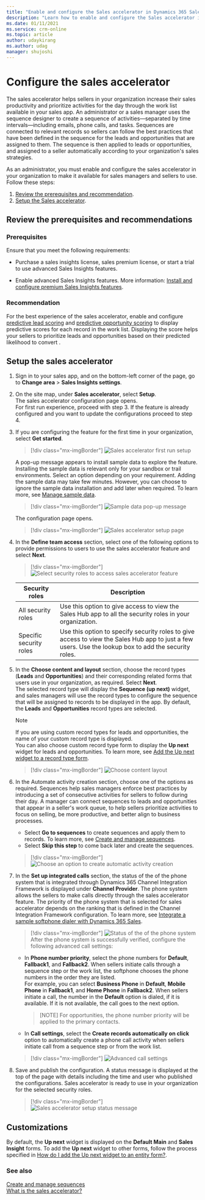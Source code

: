 ```yaml
---
title: "Enable and configure the Sales accelerator in Dynamics 365 Sales Insights | MicrosoftDocs"
description: "Learn how to enable and configure the Sales accelerator in Dynamics 365 Sales Insights."
ms.date: 01/11/2021
ms.service: crm-online
ms.topic: article
author: udaykirang
ms.author: udag
manager: shujoshi
---
```


# Configure the sales accelerator

The sales accelerator helps sellers in your organization increase their sales productivity and prioritize activities for the day through the work list available in your sales app. An administrator or a sales manager uses  the sequence designer to create a sequence of activities&mdash;separated by time intervals&mdash;including emails, phone calls, and tasks. Sequences are connected to relevant records so sellers can follow the best practices that have been defined in the sequence for the leads and opportunities that are assigned to them. The sequence is then applied to leads or opportunities, and assigned to a seller automatically according to your organization's sales strategies.  

As an administrator, you must enable and configure the sales accelerator in your organization to make it available for sales managers and sellers to use. Follow these steps:

1. [Review the prerequisites and recommendation](#review-the-prerequisites-and-recommendations).    
2. [Setup the Sales accelerator](#setup-the-sales-accelerator).

## Review the prerequisites and recommendations

### Prerequisites

Ensure that you meet the following requirements:

- Purchase a sales insights license, sales premium license, or start a trial to use advanced Sales Insights features.

- Enable advanced Sales Insights features. More information: [Install and configure premium Sales Insights features](intro-admin-guide-sales-insights.md#install-and-configure-premium-sales-insights-features).

### Recommendation

For the best experience of the sales accelerator, enable and configure [predictive lead scoring](configure-predictive-lead-scoring.md) and [predictive opportunity scoring](configure-predictive-opportunity-scoring.md) to display predictive scores for each record in the work list. Displaying the score helps your sellers to prioritize leads and opportunities based on their predicted likelihood to convert .

## Setup the sales accelerator

1. Sign in to your sales app, and on the bottom-left corner of the page, go to **Change area** > **Sales Insights settings**.     
2. On the site map, under **Sales accelerator**, select **Setup**.    
    The sales accelerator configuration page opens.      
    For first run experience, proceed with step 3. If the feature is already configured and you want to update the configurations proceed to step 4.    
3. If you are configuring the feature for the first time in your organization, select **Get started**.     
    >[!div class="mx-imgBorder"]
    >![Sales accelerator first run setup](media/sa-fre-setup.png "Sales accelerator first run setup")    

    A pop-up message appears to install sample data to explore the feature. Installing the sample data is relevant only for your sandbox or trail environments. Select an option depending on your requirement. Adding the sample data may take few minutes. However, you can choose to ignore the sample data installation and add later when required. To learn more, see [Manage sample data](manage-sample-data.md).    
    >[!div class="mx-imgBorder"]
    >![Sample data pop-up message](media/sa-sample-data-popup-message.png "Sample data pop-up message")        

    The configuration page opens.    
    >[!div class="mx-imgBorder"]
    >![Sales accelerator setup page](media/sa-setup-page.png "Sales accelerator setup page")        
4. In the **Define team access** section, select one of the following options to provide permissions to users to use the sales accelerator feature and select **Next**.     
    >[!div class="mx-imgBorder"]
    >![Select security roles to access sales accelerator feature](media/sa-select-security-role.png "Select security roles to access sales accelerator feature")   
    
    | Security roles | Description |
    |----------------|-------------|
    | All security roles | Use this option to give access to view the Sales Hub app to all the security roles in your organization. |
    | Specific security roles | Use this option to specify security roles to give access to view the Sales Hub app to just a few users. Use the lookup box to add the security roles. |    
5.	In the **Choose content and layout** section, choose the record types (**Leads** and **Opportunities**) and their corresponding related forms that users use in your organization, as required. Select **Next**.     
    The selected record type will display the **Sequence (up next)** widget, and sales managers will use the record types to configure the sequence that will be assigned to records to be displayed in the app. By default, the **Leads** and **Opportunities** record types are selected.     
    >[!NOTE]
    >If you are using custom record types for leads and opportunities, the name of your custom record type is displayed.    
    You can also choose custom record type form to display the **Up next** widget for leads and opportunities. To learn more, see [Add the Up next widget to a record type form](add-up-next-widget.md).    

    >[!div class="mx-imgBorder"]
    >![Choose content layout](media/sa-choose-content-layout.png "Choose content layout")   
6. In the Automate activity creation section, choose one of the options as required.  Sequences help sales managers enforce best practices by introducing a set of consecutive activities for sellers to follow during their day. A manager can connect sequences to leads and opportunities that appear in a seller's work queue, to help sellers prioritize activities to focus on selling, be more productive, and better align to business processes.    
    -	Select **Go to sequences** to create sequences and apply them to records. To learn more, see [Create and manage sequences](create-manage-sequences.md).
    -	Select **Skip this step** to come back later and create the sequences.
    >[!div class="mx-imgBorder"]
    >![Choose an option to create automatic activity creation](media/sa-automatic-activity-creation.png "Choose an option to create automatic activity creation")           
7.	In the **Set up integrated calls** section, the status of the of the phone system that is integrated through Dynamics 365 Channel Integration Framework is displayed under **Channel Provider**. The phone system allows the sellers to make calls directly through the sales accelerator feature.   The priority of the phone system that is selected for sales accelerator depends on the ranking that is defined in the Channel Integration Framework configuration. To learn more, see [Integrate a sample softphone dialer with Dynamics 365 Sales](integrate-sample-softphone.md).     
    >[!div class="mx-imgBorder"]
    >![Status of the of the phone system](media/sa-channel-provider-status.png "Status of the of the phone system")        
    After the phone system is successfully verified, configure the following advanced call settings:    
    -	In **Phone number priority**, select the phone numbers for **Default**, **Fallback1**, and **Fallback2**. When sellers initiate calls through a sequence step or the work list, the softphone chooses the phone numbers in the order they are listed.     
        For example, you can select **Business Phone** in **Default**, **Mobile Phone** in **Fallback1**, and **Home Phone** in **Fallback2**. When sellers initiate a call, the number in the **Default** option is dialed, if it is available. If it is not available, the call goes to the next option.     
        >[NOTE]
        >For opportunities, the phone number priority will be applied to the primary contacts.  

    -	In **Call settings**, select the **Create records automatically on click** option to automatically create a phone call activity when sellers initiate call from a sequence step or from the work list.   
    >[!div class="mx-imgBorder"]
    >![Advanced call settings](media/sa-advance-call-settings.png "Advanced call settings")       
8.	Save and publish the configuration.
    A status message is displayed at the top of the page with details including the time and user who published the configurations. Sales accelerator is ready to use in your organization for the selected security roles.
    >[!div class="mx-imgBorder"]
    >![Sales accelerator setup status message](media/sa-setup-status-message.png "Sales accelerator setup status message")

## Customizations

By default, the **Up next** widget is displayed on the **Default Main** and **Sales Insight** forms. To add the **Up next** widget to other forms, follow the process specified in [How do I add the Up next widget to an entity form?](faqs-sales-insights.md#sales-accelerator). 

### See also

[Create and manage sequences](create-manage-sequences.md)     
[What is the sales accelerator?](sales-accelerator-intro.md)
